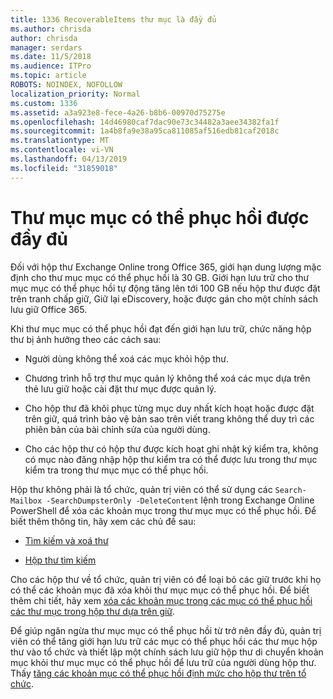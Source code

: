 ```yaml
---
title: 1336 RecoverableItems thư mục là đầy đủ
ms.author: chrisda
author: chrisda
manager: serdars
ms.date: 11/5/2018
ms.audience: ITPro
ms.topic: article
ROBOTS: NOINDEX, NOFOLLOW
localization_priority: Normal
ms.custom: 1336
ms.assetid: a3a923e8-fece-4a26-b8b6-00970d75275e
ms.openlocfilehash: 14d46980caf7dac90e73c34482a3aee34382fa1f
ms.sourcegitcommit: 1a4b8fa9e38a95ca811085af516edb81caf2018c
ms.translationtype: MT
ms.contentlocale: vi-VN
ms.lasthandoff: 04/13/2019
ms.locfileid: "31859018"
---
```

# <a name="the-recoverable-items-folder-is-full"></a>Thư mục mục có thể phục hồi được đầy đủ

Đối với hộp thư Exchange Online trong Office 365, giới hạn dung lượng mặc định cho thư mục mục có thể phục hồi là 30 GB. Giới hạn lưu trữ cho thư mục mục có thể phục hồi tự động tăng lên tới 100 GB nếu hộp thư được đặt trên tranh chấp giữ, Giữ lại eDiscovery, hoặc được gán cho một chính sách lưu giữ Office 365.

Khi thư mục mục có thể phục hồi đạt đến giới hạn lưu trữ, chức năng hộp thư bị ảnh hưởng theo các cách sau:

- Người dùng không thể xoá các mục khỏi hộp thư.

- Chương trình hỗ trợ thư mục quản lý không thể xoá các mục dựa trên thẻ lưu giữ hoặc cài đặt thư mục được quản lý.

- Cho hộp thư đã khôi phục từng mục duy nhất kích hoạt hoặc được đặt trên giữ, quá trình bảo vệ bản sao trên viết trang không thể duy trì các phiên bản của bài chỉnh sửa của người dùng.

- Cho các hộp thư có hộp thư được kích hoạt ghi nhật ký kiểm tra, không có mục nào đăng nhập hộp thư kiểm tra có thể được lưu trong thư mục kiểm tra trong thư mục mục có thể phục hồi.

Hộp thư không phải là tổ chức, quản trị viên có thể sử dụng các `Search-Mailbox -SearchDumpsterOnly -DeleteContent` lệnh trong Exchange Online PowerShell để xóa các khoản mục trong thư mục mục có thể phục hồi. Để biết thêm thông tin, hãy xem các chủ đề sau: 

- [Tìm kiếm và xoá thư](https://docs.microsoft.com/office365/securitycompliance/search-for-and-delete-messagesadmin-help)

- [Hộp thư tìm kiếm](https://docs.microsoft.com/powershell/module/exchange/mailboxes/Search-Mailbox)

Cho các hộp thư về tổ chức, quản trị viên có để loại bỏ các giữ trước khi họ có thể các khoản mục đã xóa khỏi thư mục mục có thể phục hồi. Để biết thêm chi tiết, hãy xem [xóa các khoản mục trong các mục có thể phục hồi các thư mục trong hộp thư dựa trên giữ](https://docs.microsoft.com/office365/securitycompliance/delete-items-in-the-recoverable-items-folder-of-mailboxes-on-hold).

Để giúp ngăn ngừa thư mục mục có thể phục hồi từ trở nên đầy đủ, quản trị viên có thể tăng giới hạn lưu trữ các mục có thể phục hồi các thư mục hộp thư vào tổ chức và thiết lập một chính sách lưu giữ hộp thư di chuyển khoản mục khỏi thư mục mục có thể phục hồi để lưu trữ của người dùng hộp thư. Thấy [tăng các khoản mục có thể phục hồi định mức cho hộp thư trên tổ chức](https://docs.microsoft.com/office365/securitycompliance/increase-the-recoverable-quota-for-mailboxes-on-hold).

